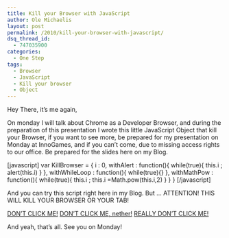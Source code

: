 ```yaml
---
title: Kill your Browser with JavaScript
author: Ole Michaelis
layout: post
permalink: /2010/kill-your-browser-with-javascript/
dsq_thread_id:
  - 747035900
categories:
  - One Step
tags:
  - Browser
  - JavaScript
  - Kill your browser
  - Object
---
```


Hey There, it’s me again,

On monday I will talk about Chrome as a Developer Browser, and during the preparation of this presentation I wrote this little JavaScript Object that kill your Browser, if you want to see more, be prepared for my presentation on Monday at InnoGames, and if you can’t come, due to missing access rights to our office. Be prepared for the slides here on my Blog.

[javascript]
var KillBrowser = {
i : 0,
withAlert : function(){
while(true){
this.i ;
alert(this.i)
}
},
withWhileLoop : function(){
while(true){}
},
withMathPow : function(){
while(true){
this.i ;
this.i =Math.pow(this.i,2)
}
}
}
[/javascript]

And you can try this script right here in my Blog. But …
 ATTENTION! THIS WILL KILL YOUR BROWSER OR YOUR TAB!

[DON’T CLICK ME!][1]
[DON’T CLICK ME, nether!][1]
[REALLY DON’T CLICK ME!][1]

 [1]: #



And yeah, that’s all. See you on Monday!

